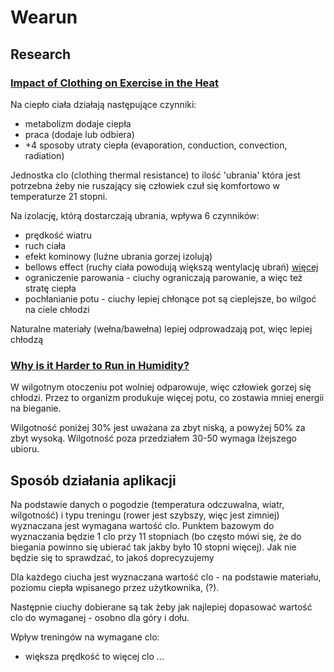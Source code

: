 # Wearun

## Research

### [Impact of Clothing on Exercise in the Heat](https://link-1springer-1com-1000015cv1368.han.p.lodz.pl/article/10.1007/s40279-013-0047-8)

Na ciepło ciała działają następujące czynniki:

-   metabolizm dodaje ciepła
-   praca (dodaje lub odbiera)
-   +4 sposoby utraty ciepła (evaporation, conduction, convection, radiation)

Jednostka clo (clothing thermal resistance) to ilość 'ubrania' która jest potrzebna żeby nie ruszający się człowiek czuł się komfortowo w temperaturze 21 stopni.

Na izolację, którą dostarczają ubrania, wpływa 6 czynników:

-   prędkość wiatru
-   ruch ciała
-   efekt kominowy (luźne ubrania gorzej izolują)
-   bellows effect (ruchy ciała powodują większą wentylację ubrań) [więcej](https://assets.lakeland.com/catalogs/Australia/FS-Bellows-Effect-Info-sheet_AUS.pdf)
-   ograniczenie parowania - ciuchy ograniczają parowanie, a więc też stratę ciepła
-   pochłanianie potu - ciuchy lepiej chłonące pot są cieplejsze, bo wilgoć na ciele chłodzi

Naturalne materiały (wełna/bawełna) lepiej odprowadzają pot, więc lepiej chłodzą


### [Why is it Harder to Run in Humidity?](https://runningunlocked.com/why-is-it-harder-to-run-in-humidity/)

W wilgotnym otoczeniu pot wolniej odparowuje, więc człowiek gorzej się chłodzi. Przez to organizm produkuje więcej potu, co zostawia mniej energii na bieganie.

Wilgotność poniżej 30% jest uważana za zbyt niską, a powyżej 50% za zbyt wysoką.
Wilgotność poza przedziałem 30-50 wymaga lżejszego ubioru.
## Sposób działania aplikacji

Na podstawie danych o pogodzie (temperatura odczuwalna, wiatr, wilgotność) i typu treningu (rower jest szybszy, więc jest zimniej) wyznaczana jest wymagana wartość clo. Punktem bazowym do wyznaczania będzie 1 clo przy 11 stopniach (bo często mówi się, że do biegania powinno się ubierać tak jakby było 10 stopni więcej). Jak nie będzie się to sprawdzać, to jakoś doprecyzujemy

Dla każdego ciucha jest wyznaczana wartość clo - na podstawie materiału, poziomu ciepła wpisanego przez użytkownika, (?).

Następnie ciuchy dobierane są tak żeby jak najlepiej dopasować wartość clo do wymaganej - osobno dla góry i dołu.

Wpływ treningów na wymagane clo:

-   większa prędkość to więcej clo
    ...
